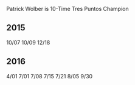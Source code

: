 Patrick Wolber is 10-Time Tres Puntos Champion

## 2015
10/07
10/09
12/18
## 2016
4/01
7/01
7/08
7/15
7/21
8/05
9/30